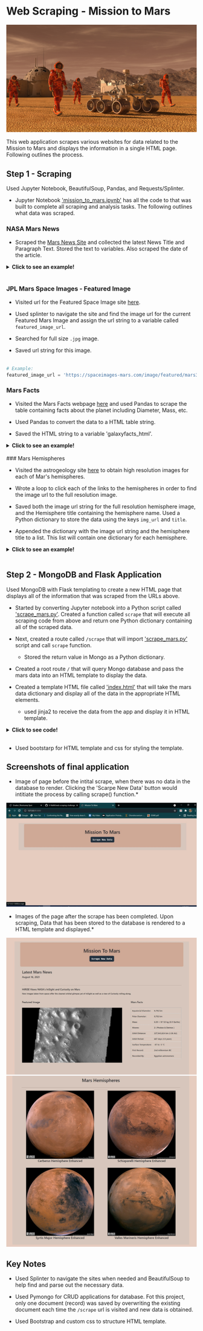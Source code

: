 # Web Scraping - Mission to Mars

![mission_to_mars](Images/mission_to_mars.png)

This web application scrapes various websites for data related to the Mission to Mars and displays the information in a single HTML page. Following outlines the process.

## Step 1 - Scraping

Used Jupyter Notebook, BeautifulSoup, Pandas, and Requests/Splinter.

* Jupyter Notebook ['mission_to_mars.ipynb'](App_Code_Rep/mission_to_mars.ipynb) has all the code to that was built to complete all scraping and analysis tasks. The following outlines what data was scraped.

### NASA Mars News

* Scraped the [Mars News Site](https://redplanetscience.com/) and collected the latest News Title and Paragraph Text. Stored the text to variables. Also scraped the date of the article.

<details>
<summary><strong>Click to see an example!</strong></summary>

```python

# Example:
news_date = "August 16, 2021"
news_title = "Two Rovers to Roll on Mars Again: Curiosity and Mars 2020"
news_p = "They look like twins. But under the hood, the rover currently exploring the Red Planet and the one launching there this summer have distinct science tools and roles to play."

```
</details>
<br />

### JPL Mars Space Images - Featured Image

* Visited url for the Featured Space Image site [here](https://spaceimages-mars.com).

* Used splinter to navigate the site and find the image url for the current Featured Mars Image and assign the url string to a variable called `featured_image_url`.

* Searched for full size `.jpg` image.

* Saved url string for this image.

```python

# Example:
featured_image_url = 'https://spaceimages-mars.com/image/featured/mars3.jpg'

```

### Mars Facts

* Visited the Mars Facts webpage [here](https://galaxyfacts-mars.com) and used Pandas to scrape the table containing facts about the planet including Diameter, Mass, etc.

* Used Pandas to convert the data to a HTML table string.

* Saved the HTML string to a variable 'galaxyfacts_html'.

<details>
<summary><strong>Click to see an example!</strong></summary>

```python

# Example:
galaxyfacts_html = '<table border="1" class="table tablipede-str">
        <tbody>
            <tr>
                <td>Equatorial Diameter:</td>
                <td>6,792 km</td>
            </tr>
            <tr>
                <td>Polar Diameter:</td>
                <td>6,752 km</td>
            </tr>
            <tr>
                <td>Mass:</td>
                <td>6.39 × 10^23 kg (0.11 Earths)</td>
            </tr>
            <tr>
                <td>Moons:</td>
                <td>2 ( Phobos &amp; Deimos )</td>
            </tr>
            <tr>
                <td>Orbit Distance:</td>
                <td>227,943,824 km (1.38 AU)</td>
            </tr>
            <tr>
                <td>Orbit Period:</td>
                <td>687 days (1.9 years)</td>
            </tr>
            <tr>
                <td>Surface Temperature:</td>
                <td>-87 to -5 °C</td>
            </tr>
            <tr>
                <td>First Record:</td>
                <td>2nd millennium BC</td>
            </tr>
            <tr>
                <td>Recorded By:</td>
                <td>Egyptian astronomers</td>
            </tr>
        </tbody>
    </table>'

            

```
</details>
<br />
### Mars Hemispheres

* Visited the astrogeology site [here](https://marshemispheres.com/) to obtain high resolution images for each of Mar's hemispheres.

* Wrote a loop to click each of the links to the hemispheres in order to find the image url to the full resolution image.

* Saved both the image url string for the full resolution hemisphere image, and the Hemisphere title containing the hemisphere name. Used a Python dictionary to store the data using the keys `img_url` and `title`.

* Appended the dictionary with the image url string and the hemisphere title to a list. This list will contain one dictionary for each hemisphere.


<details>
<summary><strong>Click to see an example!</strong></summary>

```python

# Example:
hemisphere_image_urls = [{'title': 'Cerberus Hemisphere Enhanced',
  'img_url': 'https://marshemispheres.com/images/full.jpg'},
 {'title': 'Schiaparelli Hemisphere Enhanced',
  'img_url': 'https://marshemispheres.com/images/schiaparelli_enhanced-full.jpg'},
 {'title': 'Syrtis Major Hemisphere Enhanced',
  'img_url': 'https://marshemispheres.com/images/syrtis_major_enhanced-full.jpg'},
 {'title': 'Valles Marineris Hemisphere Enhanced',
  'img_url': 'https://marshemispheres.com/images/valles_marineris_enhanced-full.jpg'}]

```
</details>
<br />

## Step 2 - MongoDB and Flask Application

Used MongoDB with Flask templating to create a new HTML page that displays all of the information that was scraped from the URLs above.

* Started by converting Jupyter notebook into a Python script called ['scrape_mars.py'](App_Code_Rep/scrape_mars.py). Created a function called `scrape` that will execute all scraping code from above and return one Python dictionary containing all of the scraped data.

* Next, created a route called `/scrape` that will import ['scrape_mars.py'](App_Code_Rep/scrape_mars.py) script and call  `scrape` function.

  * Stored the return value in Mongo as a Python dictionary.

* Created a root route `/` that will query Mongo database and pass the mars data into an HTML template to display the data.

* Created a template HTML file called ['index.html'](App_Code_Rep/templates/index.html) that will take the mars data dictionary and display all of the data in the appropriate HTML elements. 
  * used jinja2 to receive the data from the app and display it in HTML template.


<details>
<summary><strong>Click to see code!</strong></summary>

```python

{% for mars_data in results %}
    <div class="row d-flex justify-content-around">
        <div class="col-sm-12  col-md-12 col-lg-12">
          
          <h4>Latest Mars News</h4> <h6>{{mars_data['news_date']}}</h6><br /><hr>
          <h6>{{mars_data['news_title']}}</h6>
          
          <p>{{mars_data['news_para']}}</p>
        </div>
    </div>
    <br />
    <div class="row d-flex justify-content-around">
        <div class="col-sm-12  col-md-12 col-lg-8">
          <h6>Featured Image</h6><br />     
          <p><img src="{{mars_data['featured_image_url']}}"></p>
        </div>

        <div class="col-sm-12  col-md-12 col-lg-4">
            <h6>Mars Facts</h6><br />
            {{mars_data['galaxyfacts_html'] | safe }}
        </div>        
    </div><br /><br /><br /><br />

    <div class="row d-flex justify-content-around">
        <div class="col-sm-12  col-md-12 col-lg-12">
          <center><h4>Mars Hemispheres</h4></center>
        </div> 
    </div>
    <hr>
    
    {%for each_url in mars_data['hemisphere_image_urls']%}
    
        {% if loop.index is not divisibleby 2 %}
        <div class="row d-flex justify-content-around row_s">
        {% endif %}
        <div class="col-sm-12  col-md-12 col-lg-5 col_s">
        <img src="{{each_url['img_url']}}" width="100%">
        <br />
        <h6 class="visualization_page_h"><center>{{each_url['title']}}</center></h6><br />  
        </div>  
        {% if loop.index is divisibleby 2 %}
        </div>
        {% endif %}

    {% endfor %}
    
    {% if mars_data['hemisphere_image_urls']|length is not divisibleby 2 %}
    </div>
    {% endif %}    

{% endfor %}   

```
</details>
<br />  

* Used bootstarp for HTML template and css for styling the template.

## Screenshots of final application
* Image of page before the intital scrape, when there was no data in the database to render. Clicking the 'Scarpe New Data' button would intitiate the process by calling scrape() function.*

![facts](App_Screen_Shots/screen0.jpg)

* Images of the page after the scrape has been completed. Upon scraping, Data that has been stored to the database is rendered to a HTML template and displayed.*

![facts](App_Screen_Shots/screen1.jpg)
![full_res_images](App_Screen_Shots/screen2.jpg)

## Key Notes

* Used Splinter to navigate the sites when needed and BeautifulSoup to help find and parse out the necessary data.

* Used Pymongo for CRUD applications for database. Fot this project, only one document (record) was saved by overwriting the existing document each time the `/scrape` url is visited and new data is obtained.

* Used Bootstrap and custom css to structure HTML template.